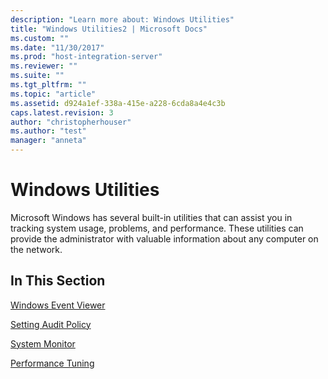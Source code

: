 ```yaml
---
description: "Learn more about: Windows Utilities"
title: "Windows Utilities2 | Microsoft Docs"
ms.custom: ""
ms.date: "11/30/2017"
ms.prod: "host-integration-server"
ms.reviewer: ""
ms.suite: ""
ms.tgt_pltfrm: ""
ms.topic: "article"
ms.assetid: d924a1ef-338a-415e-a228-6cda8a4e4c3b
caps.latest.revision: 3
author: "christopherhouser"
ms.author: "test"
manager: "anneta"
---
```

# Windows Utilities
Microsoft Windows has several built-in utilities that can assist you in tracking system usage, problems, and performance. These utilities can provide the administrator with valuable information about any computer on the network.  
  
## In This Section  
 [Windows Event Viewer](../core/windows-event-viewer1.md)  
  
 [Setting Audit Policy](../core/setting-audit-policy2.md)  
  
 [System Monitor](../core/system-monitor1.md)  
  
 [Performance Tuning](../core/performance-tuning2.md)
